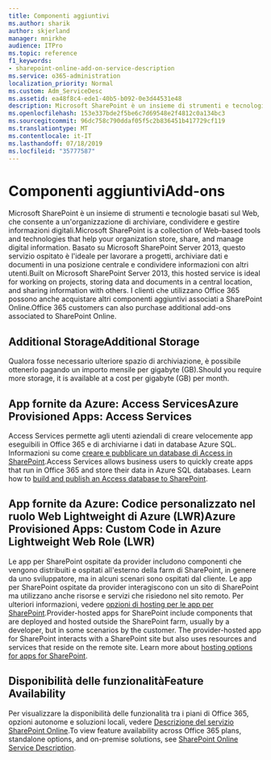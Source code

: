 ```yaml
---
title: Componenti aggiuntivi
ms.author: sharik
author: skjerland
manager: mnirkhe
audience: ITPro
ms.topic: reference
f1_keywords:
- sharepoint-online-add-on-service-description
ms.service: o365-administration
localization_priority: Normal
ms.custom: Adm_ServiceDesc
ms.assetid: ea48f8c4-ede1-40b5-b092-0e3d44531e48
description: Microsoft SharePoint è un insieme di strumenti e tecnologie basati sul Web, che consente a un'organizzazione di archiviare, condividere e gestire informazioni digitali. Basato su Microsoft SharePoint Server 2013, questo servizio ospitato è l'ideale per lavorare a progetti, archiviare dati e documenti in una posizione centrale e condividere informazioni con altri utenti. I clienti che utilizzano Office 365 possono anche acquistare altri componenti aggiuntivi associati a SharePoint Online.
ms.openlocfilehash: 153e337bde2f5be6c7d69548e2f4812c0a134bc3
ms.sourcegitcommit: 96dc758c790ddaf05f5c2b836451b417729cf119
ms.translationtype: MT
ms.contentlocale: it-IT
ms.lasthandoff: 07/18/2019
ms.locfileid: "35777587"
---
```

# <a name="add-ons"></a><span data-ttu-id="c8591-105">Componenti aggiuntivi</span><span class="sxs-lookup"><span data-stu-id="c8591-105">Add-ons</span></span>

<span data-ttu-id="c8591-106">Microsoft SharePoint è un insieme di strumenti e tecnologie basati sul Web, che consente a un'organizzazione di archiviare, condividere e gestire informazioni digitali.</span><span class="sxs-lookup"><span data-stu-id="c8591-106">Microsoft SharePoint is a collection of Web-based tools and technologies that help your organization store, share, and manage digital information.</span></span> <span data-ttu-id="c8591-107">Basato su Microsoft SharePoint Server 2013, questo servizio ospitato è l'ideale per lavorare a progetti, archiviare dati e documenti in una posizione centrale e condividere informazioni con altri utenti.</span><span class="sxs-lookup"><span data-stu-id="c8591-107">Built on Microsoft SharePoint Server 2013, this hosted service is ideal for working on projects, storing data and documents in a central location, and sharing information with others.</span></span> <span data-ttu-id="c8591-108">I clienti che utilizzano Office 365 possono anche acquistare altri componenti aggiuntivi associati a SharePoint Online.</span><span class="sxs-lookup"><span data-stu-id="c8591-108">Office 365 customers can also purchase additional add-ons associated to SharePoint Online.</span></span>
  
## <a name="additional-storage"></a><span data-ttu-id="c8591-109">Additional Storage</span><span class="sxs-lookup"><span data-stu-id="c8591-109">Additional Storage</span></span>
<span data-ttu-id="c8591-110"><a name="bkmk_AdditionalStorage"> </a></span><span class="sxs-lookup"><span data-stu-id="c8591-110"></span></span>

<span data-ttu-id="c8591-111">Qualora fosse necessario ulteriore spazio di archiviazione, è possibile ottenerlo pagando un importo mensile per gigabyte (GB).</span><span class="sxs-lookup"><span data-stu-id="c8591-111">Should you require more storage, it is available at a cost per gigabyte (GB) per month.</span></span>
  
## <a name="azure-provisioned-apps-access-services"></a><span data-ttu-id="c8591-112">App fornite da Azure: Access Services</span><span class="sxs-lookup"><span data-stu-id="c8591-112">Azure Provisioned Apps: Access Services</span></span>
<span data-ttu-id="c8591-113"><a name="bkmk_AzureProvisionedAppsAccessServices"> </a></span><span class="sxs-lookup"><span data-stu-id="c8591-113"></span></span>

<span data-ttu-id="c8591-p103">Access Services permette agli utenti aziendali di creare velocemente app eseguibili in Office 365 e di archiviarne i dati in database Azure SQL. Informazioni su come [creare e pubblicare un database di Access in SharePoint](https://go.microsoft.com/fwlink/p/?LinkID=393754).</span><span class="sxs-lookup"><span data-stu-id="c8591-p103">Access Services allows business users to quickly create apps that run in Office 365 and store their data in Azure SQL databases. Learn how to [build and publish an Access database to SharePoint](https://go.microsoft.com/fwlink/p/?LinkID=393754).</span></span>
  
## <a name="azure-provisioned-apps-custom-code-in-azure-lightweight-web-role-lwr"></a><span data-ttu-id="c8591-116">App fornite da Azure: Codice personalizzato nel ruolo Web Lightweight di Azure (LWR)</span><span class="sxs-lookup"><span data-stu-id="c8591-116">Azure Provisioned Apps: Custom Code in Azure Lightweight Web Role (LWR)</span></span>
<span data-ttu-id="c8591-117"><a name="bkmk_AzureProvisionedAppsCustomCodeinAzureLWR"> </a></span><span class="sxs-lookup"><span data-stu-id="c8591-117"></span></span>

<span data-ttu-id="c8591-p104">Le app per SharePoint ospitate da provider includono componenti che vengono distribuiti e ospitati all'esterno della farm di SharePoint, in genere da uno sviluppatore, ma in alcuni scenari sono ospitati dal cliente. Le app per SharePoint ospitate da provider interagiscono con un sito di SharePoint ma utilizzano anche risorse e servizi che risiedono nel sito remoto. Per ulteriori informazioni, vedere [opzioni di hosting per le app per SharePoint](https://go.microsoft.com/fwlink/?LinkId=271314).</span><span class="sxs-lookup"><span data-stu-id="c8591-p104">Provider-hosted apps for SharePoint include components that are deployed and hosted outside the SharePoint farm, usually by a developer, but in some scenarios by the customer. The provider-hosted app for SharePoint interacts with a SharePoint site but also uses resources and services that reside on the remote site. Learn more about [hosting options for apps for SharePoint](https://go.microsoft.com/fwlink/?LinkId=271314).</span></span>
  
## <a name="feature-availability"></a><span data-ttu-id="c8591-121">Disponibilità delle funzionalità</span><span class="sxs-lookup"><span data-stu-id="c8591-121">Feature Availability</span></span>
<span data-ttu-id="c8591-122"><a name="bkmk_AzureProvisionedAppsCustomCodeinAzureLWR"> </a></span><span class="sxs-lookup"><span data-stu-id="c8591-122"></span></span>

<span data-ttu-id="c8591-123">Per visualizzare la disponibilità delle funzionalità tra i piani di Office 365, opzioni autonome e soluzioni locali, vedere [Descrizione del servizio SharePoint Online](sharepoint-online-service-description.md).</span><span class="sxs-lookup"><span data-stu-id="c8591-123">To view feature availability across Office 365 plans, standalone options, and on-premise solutions, see [SharePoint Online Service Description](sharepoint-online-service-description.md).</span></span>
  

